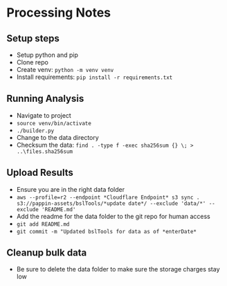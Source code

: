 # Processing Notes

## Setup steps

* Setup python and pip
* Clone repo
* Create venv: `python -m venv venv`
* Install requirements: `pip install -r requirements.txt`

## Running Analysis

* Navigate to project
* `source venv/bin/activate`
* `./builder.py`
* Change to the data directory
* Checksum the data: `find . -type f -exec sha256sum {} \; > ..\files.sha256sum`

## Upload Results

* Ensure you are in the right data folder
* `aws --profile=r2 --endpoint *Cloudflare Endpoint* s3 sync . s3://pappin-assets/bslTools/*update date*/ --exclude 'data/*' --exclude 'README.md'`
* Add the readme for the data folder to the git repo for human access
* `git add README.md`
* `git commit -m "Updated bslTools for data as of *enterDate*`

## Cleanup bulk data

* Be sure to delete the data folder to make sure the storage charges stay low